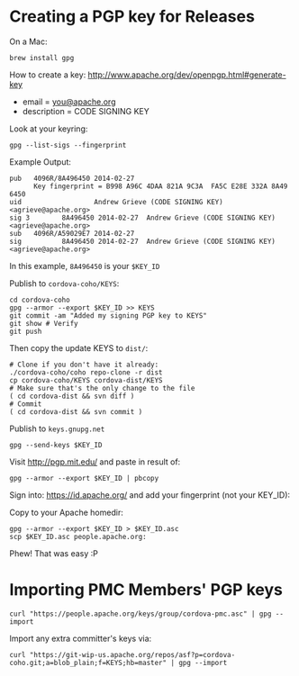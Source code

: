 # Creating a PGP key for Releases

On a Mac:

    brew install gpg

How to create a key: http://www.apache.org/dev/openpgp.html#generate-key
 * email = you@apache.org
 * description = CODE SIGNING KEY

Look at your keyring:

    gpg --list-sigs --fingerprint

Example Output:

    pub   4096R/8A496450 2014-02-27
          Key fingerprint = B998 A96C 4DAA 821A 9C3A  FA5C E28E 332A 8A49 6450
    uid                  Andrew Grieve (CODE SIGNING KEY) <agrieve@apache.org>
    sig 3        8A496450 2014-02-27  Andrew Grieve (CODE SIGNING KEY) <agrieve@apache.org>
    sub   4096R/A59029E7 2014-02-27
    sig          8A496450 2014-02-27  Andrew Grieve (CODE SIGNING KEY) <agrieve@apache.org>

In this example, `8A496450` is your `$KEY_ID`


Publish to `cordova-coho/KEYS`:

    cd cordova-coho
    gpg --armor --export $KEY_ID >> KEYS
    git commit -am "Added my signing PGP key to KEYS"
    git show # Verify
    git push

Then copy the update KEYS to `dist/`:

    # Clone if you don't have it already:
    ./cordova-coho/coho repo-clone -r dist
    cp cordova-coho/KEYS cordova-dist/KEYS
    # Make sure that's the only change to the file
    ( cd cordova-dist && svn diff )
    # Commit
    ( cd cordova-dist && svn commit )

Publish to `keys.gnupg.net`

    gpg --send-keys $KEY_ID

Visit http://pgp.mit.edu/ and paste in result of:

    gpg --armor --export $KEY_ID | pbcopy

Sign into: https://id.apache.org/ and add your fingerprint (not your KEY_ID):

Copy to your Apache homedir:

    gpg --armor --export $KEY_ID > $KEY_ID.asc
    scp $KEY_ID.asc people.apache.org:

Phew! That was easy :P


# Importing PMC Members' PGP keys

    curl "https://people.apache.org/keys/group/cordova-pmc.asc" | gpg --import

Import any extra committer's keys via:

    curl "https://git-wip-us.apache.org/repos/asf?p=cordova-coho.git;a=blob_plain;f=KEYS;hb=master" | gpg --import

